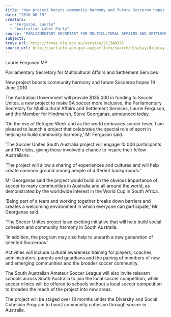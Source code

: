 ```yaml
---
title: "New project boosts community harmony and future Socceroo hopes."
date: "2010-06-19"
creators:
  - "Ferguson, Laurie"
  - "Australian Labor Party"
source: "PARLIAMENTARY SECRETARY FOR MULTICULTURAL AFFAIRS AND SETTLEMENT SERVICES"
subjects:
trove_url: http://trove.nla.gov.au/version/211340375
source_url: http://parlinfo.aph.gov.au/parlInfo/search/display/display.w3p;query=Id%3A%22media/pressrel/LT2X6%22
---
```


 Laurie Ferguson MP 

 Parliamentary Secretary for Multicultural Affairs and Settlement  Services   

 New project boosts community harmony and  future Socceroo hopes  19 June 2010 

 The Australian Government will provide $135 000 in funding to Soccer Unites, a new project  to make SA soccer more inclusive, the Parliamentary Secretary for Multicultural Affairs and  Settlement Services, Laurie Ferguson, and the Member for Hindmarsh, Steve Georganas,  announced today. 

 ‘On the eve of Refugee Week and as the world embraces soccer fever, I am pleased to  launch a project that celebrates the special role of sport in helping to build community  harmony,’ Mr Ferguson said. 

 ‘The Soccer Unites South Australia project will engage 10 000 participants and 110 clubs,  giving those involved a chance to inspire their fellow Australians. 

 ‘The project will allow a sharing of experiences and cultures and will help create common  ground among people of different backgrounds.’ 

 Mr Georganas said the project would build on the obvious importance of soccer to many  communities in Australia and all around the world, as demonstrated by the worldwide  interest in the World Cup in South Africa. 

 ‘Being part of a team and working together breaks down barriers and creates a welcoming  environment in which everyone can participate,’ Mr Georganas said. 

 ‘The Soccer Unites project is an exciting initiative that will help build social cohesion and  community harmony in South Australia. 

 ‘In addition, the program may also help to unearth a new generation of talented Socceroos.’ 

 Activities will include cultural awareness training for players, coaches, administrators,  parents and guardians and the pairing of members of new and emerging communities and  the broader soccer community. 

 The South Australian Amateur Soccer League will also invite relevant schools across South  Australia to join the local soccer competition, while soccer clinics will be offered to schools  without a local soccer competition to broaden the reach of the project into new areas.  

 The project will be staged over 18 months under the Diversity and Social Cohesion Program  to boost community cohesion through soccer in Australia. 

  

